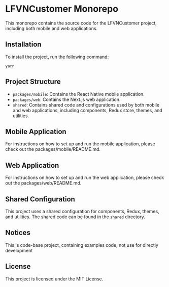 # LFVNCustomer Monorepo

This monorepo contains the source code for the LFVNCustomer project, including both mobile and web applications.

## Installation

To install the project, run the following command:

    yarn

## Project Structure

- `packages/mobile`: Contains the React Native mobile application.
- `packages/web`: Contains the Next.js web application.
- `shared`: Contains shared code and configurations used by both mobile and web applications, including components, Redux store, themes, and utilities.

## Mobile Application

For instructions on how to set up and run the mobile application, please check out the packages/mobile/README.md.

## Web Application

For instructions on how to set up and run the web application, please check out the packages/web/README.md.

## Shared Configuration

This project uses a shared configuration for components, Redux, themes, and utilities. The shared code can be found in the `shared` directory.

## Notices

This is code-base project, containing examples code, not use for directly development

## License

This project is licensed under the MIT License.
